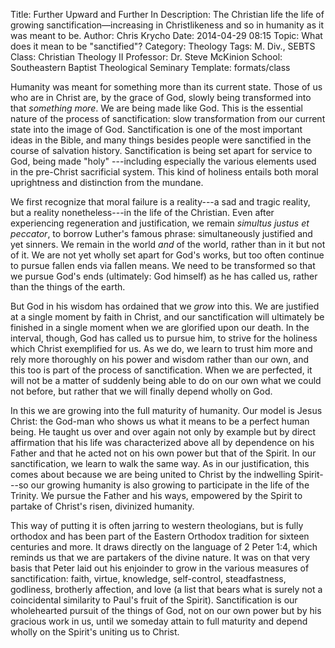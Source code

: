 Title: Further Upward and Further In
Description: The Christian life  the life of growing sanctification&mdash;increasing in Christlikeness and so in humanity as it was meant to be.
Author: Chris Krycho
Date: 2014-04-29 08:15
Topic: What does it mean to be "sanctified"?
Category: Theology
Tags: M. Div., SEBTS
Class: Christian Theology II
Professor: Dr. Steve McKinion
School: Southeastern Baptist Theological Seminary
Template: formats/class

Humanity was meant for something more than its current state. Those of us who
are in Christ are, by the grace of God, slowly being transformed into that
*something more*. We are being made like God. This is the essential nature of
the process of sanctification: slow transformation from our current state into
the image of God. Sanctification is one of the most important ideas in the
Bible, and many things besides people were sanctified in the course of salvation
history. Sanctification is being set apart for service to God, being made "holy"
---including especially the various elements used in the pre-Christ sacrificial
system. This kind of holiness entails both moral uprightness and distinction
from the mundane.

We first recognize that moral failure is a reality---a sad and tragic reality,
but a reality nonetheless---in the life of the Christian. Even after
experiencing regeneration and justification, we remain *simultus justus et
peccator*, to borrow Luther's famous phrase: simultaneously justified and yet
sinners. We remain in the world *and* of the world, rather than in it but not of
it. We are not yet wholly set apart for God's works, but too often continue to
pursue fallen ends via fallen means. We need to be transformed so that we pursue
God's ends (ultimately: God himself) as he has called us, rather than the things
of the earth.

But God in his wisdom has ordained that we *grow* into this. We are justified at
a single moment by faith in Christ, and our sanctification will ultimately be
finished in a single moment when we are glorified upon our death. In the
interval, though, God has called us to pursue him, to strive for the holiness
which Christ exemplified for us. As we do, we learn to trust him more and rely
more thoroughly on his power and wisdom rather than our own, and this too is
part of the process of sanctification. When we are perfected, it will not be a
matter of suddenly being able to do on our own what we could not before, but
rather that we will finally depend wholly on God.

In this we are growing into the full maturity of humanity. Our model is Jesus
Christ: the God-man who shows us what it means to be a perfect human being. He
taught us over and over again not only by example but by direct affirmation that
his life was characterized above all by dependence on his Father and that he
acted not on his own power but that of the Spirit. In our sanctification, we
learn to walk the same way. As in our justification, this comes about because we
are being united to Christ by the indwelling Spirit---so our growing humanity is
also growing to participate in the life of the Trinity. We pursue the Father and
his ways, empowered by the Spirit to partake of Christ's risen, divinized
humanity.

This way of putting it is often jarring to western theologians, but is fully
orthodox and has been part of the Eastern Orthodox tradition for sixteen
centuries and more. It draws directly on the language of 2 Peter 1:4, which
reminds us that we are partakers of the divine nature. It was on that very basis
that Peter laid out his enjoinder to grow in the various measures of
sanctification: faith, virtue, knowledge, self-control, steadfastness,
godliness, brotherly affection, and love (a list that bears what is surely not a
coincidental similarity to Paul's fruit of the Spirit). Sanctification is our
wholehearted pursuit of the things of God, not on our own power but by his
gracious work in us, until we someday attain to full maturity and depend wholly
on the Spirit's uniting us to Christ.